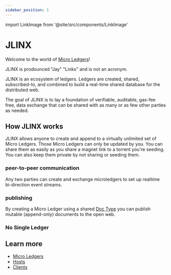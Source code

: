 ```yaml
---
sidebar_position: 1
---
```


import LinkImage from '@site/src/components/LinkImage'

# JLINX

Welcome to the world of [Micro Ledgers](/)!

JLINX is prodounced "Jay" "Links" and is not an acronym. 

JLINX is an ecosystem of ledgers. Ledgers are created, shared, subscribed-to, and combined to build a real-time shared database for the distributed web.

The goal of JLINX is to lay a foundation of verifiable, auditable, gas-fee free, data exchange that can be shared with as many or as few other parties as needed.


## How JLINX works

JLINX allows anyone to create and append to a virtually unlimited set of Micro Ledgers. Those Micro Ledgers can only be updated by you. You can share them as easily as you share a magnet link to a torrent you're seeding. You can also keep them private by not sharing or seeding them.

### peer-to-peer communication

Any two parties can create and exchange microledgers to set up realtime bi-direction event streams.

<LinkImage src="/img/alice-and-bob-solo.svg"/>

### publishing

By creating a Micro Ledger using a shared [Doc Type](/docs/doc-types) you can publish mutable (append-only) documents to the open web.


<LinkImage src="/img/alice-and-bob-blogging.svg"/>


### No Single Ledger

<LinkImage src="/img/alice-and-bob-blogging-in-parallel.svg"/>



<!-- ### Sharing Contacts -->



## Learn more

- [Micro Ledgers](/docs/micro-ledgers)
- [Hosts](/docs/hosts)
- [Clients](/docs/clients)

